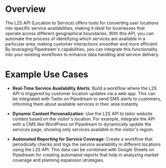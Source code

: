 # Overview

The L2S API (Location to Service) offers tools for converting user locations into specific service availabilities, making it ideal for businesses that operate across different geographical boundaries. With this API, you can automate the process of identifying which services are available in a particular area, making customer interactions smoother and more efficient. By leveraging Pipedream's capabilities, you can integrate this functionality into your existing workflows to enhance data handling and service delivery.

# Example Use Cases

- **Real-Time Service Availability Alerts**: Build a workflow where the L2S API is triggered by customer location updates via a web app. This can be integrated with Twilio on Pipedream to send SMS alerts to customers, informing them about available services in their area instantly.

- **Dynamic Content Personalization**: Use the L2S API to tailor website content based on the visitor's location. For example, integrate the API with a CMS like WordPress on Pipedream to dynamically update the services page, showing only services available in the visitor's region.

- **Automated Reporting for Service Coverage**: Create a workflow that periodically checks and logs the service availability in different locations using the L2S API. This data can be combined with Google Sheets on Pipedream for creating automated reports that help in analyzing market coverage and planning expansion strategies.
